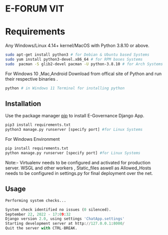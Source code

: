 # E-FORUM VIT

# Requirements
Any Windows/Linux 4.14+ kernel/MacOS with Python 3.8.10 or above.
```bash
sudo apt-get install python3 # for Debian & Ubuntu based Systems
sudo yum install python3-devel.x86_64 # for RPM bases Systems
sudo  pacman -S glib2-devel pacman -U python-3.8.10 # for Arch Systems
```
For Windows 10 ,Mac,Android Download from offical site of Python and run their respective binaries .
```bash
python # in Windows 11 Terminal for installing python
```
## Installation
Use the package manager [pip](https://pip.pypa.io/en/stable/) to install E-Governance Django App.

```bash
pip3 install requirements.txt
python3 manage.py runserver [specify port] #for Linux Systems
```
For Windows Environment 
```bash
pip install requirements.txt
python manage.py runserver [specify port] #for Linux Systems
```
Note:- Virtualenv needs to be configured and activated for production server. WSGL and other workers , Static_files aswell as Allowed_Hosts needs to be configured in settings.py for final deployment over the net.

## Usage

```python
Performing system checks...

System check identified no issues (0 silenced).
September 22, 2022 - 17:09:32
Django version 2.0, using settings 'ChatApp.settings'
Starting development server at http://127.0.0.1:8000/
Quit the server with CTRL-BREAK.

```


